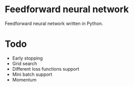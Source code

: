 # Feedforward neural network
Feedforward neural network written in Python.

# Todo
- Early stopping
- Grid search
- Different loss functions support
- Mini batch support
- Momentum
